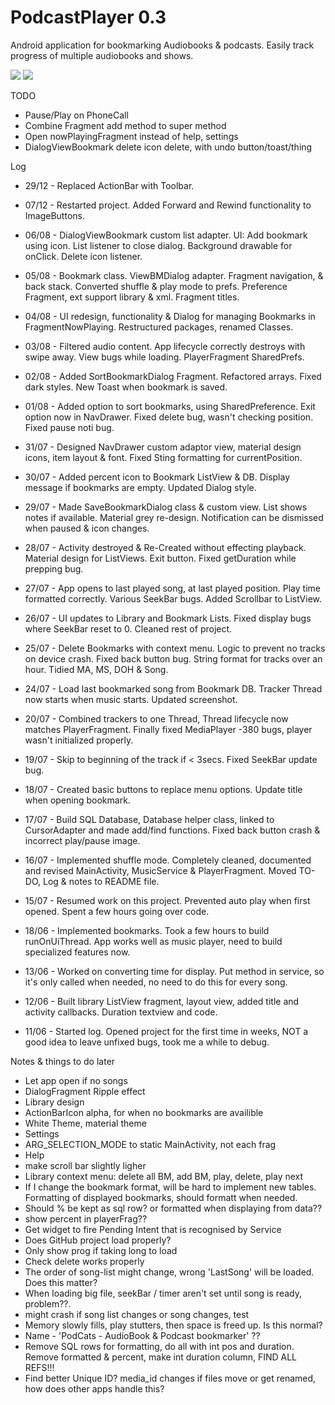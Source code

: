 # PodcastPlayer 0.3
Android application for bookmarking Audiobooks & podcasts. Easily track progress of multiple audiobooks and shows.

![](http://julianrosser.website/images/app_screenshots/pp_9.png) ![](http://julianrosser.website/images/app_screenshots/pp_8.png)

TODO
- Pause/Play on PhoneCall
- Combine Fragment add method to super method
- Open nowPlayingFragment instead of help, settings
- DialogViewBookmark delete icon delete, with undo button/toast/thing

Log
- 29/12 - Replaced ActionBar with Toolbar.
- 07/12 - Restarted project. Added Forward and Rewind functionality to ImageButtons.

- 06/08 - DialogViewBookmark custom list adapter. UI: Add bookmark using icon. List listener to close dialog. Background drawable for onClick. Delete icon listener.
- 05/08 - Bookmark class. ViewBMDialog adapter. Fragment navigation, & back stack. Converted shuffle & play mode to prefs. Preference Fragment, ext support library & xml. Fragment titles.
- 04/08 - UI redesign, functionality & Dialog for managing Bookmarks in FragmentNowPlaying. Restructured packages, renamed Classes.
- 03/08 - Filtered audio content. App lifecycle correctly destroys with swipe away. View bugs while loading. PlayerFragment SharedPrefs.
- 02/08 - Added SortBookmarkDialog Fragment. Refactored arrays. Fixed dark styles. New Toast when bookmark is saved.
- 01/08 - Added option to sort bookmarks, using SharedPreference. Exit option now in NavDrawer. Fixed delete bug, wasn't checking position. Fixed pause noti bug.
- 31/07 - Designed NavDrawer custom adaptor view, material design icons, item layout & font. Fixed Sting formatting for currentPosition.
- 30/07 - Added percent icon to Bookmark ListView & DB. Display message if bookmarks are empty. Updated Dialog style.
- 29/07 - Made SaveBookmarkDialog class & custom view. List shows notes if available. Material grey re-design. Notification can be dismissed when paused & icon changes.
- 28/07 - Activity destroyed & Re-Created without effecting playback. Material design for ListViews. Exit button. Fixed getDuration while prepping bug.
- 27/07 - App opens to last played song, at last played position. Play time formatted correctly. Various SeekBar bugs. Added Scrollbar to ListView.
- 26/07 - UI updates to Library and Bookmark Lists. Fixed display bugs where SeekBar reset to 0. Cleaned rest of project.
- 25/07 - Delete Bookmarks with context menu. Logic to prevent no tracks on device crash. Fixed back button bug. String format for tracks over an hour. Tidied MA, MS, DOH & Song.
- 24/07 - Load last bookmarked song from Bookmark DB. Tracker Thread now starts when music starts. Updated screenshot.
- 20/07 - Combined trackers to one Thread, Thread lifecycle now matches PlayerFragment. Finally fixed MediaPlayer -380 bugs, player wasn't initialized properly.
- 19/07 - Skip to beginning of the track if < 3secs. Fixed SeekBar update bug.
- 18/07 - Created basic buttons to replace menu options. Update title when opening bookmark.
- 17/07 - Build SQL Database, Database helper class, linked to CursorAdapter and made add/find functions. Fixed back button crash & incorrect play/pause image.
- 16/07 - Implemented shuffle mode. Completely cleaned, documented and revised MainActivity, MusicService & PlayerFragment. Moved TO-DO, Log & notes to README file.
- 15/07 - Resumed work on this project. Prevented auto play when first opened. Spent a few hours going over code.
- 18/06 - Implemented bookmarks. Took a few hours to build runOnUiThread. App works well as music player, need to build specialized features now.
- 13/06 - Worked on converting time for display. Put method in service, so it's only called when needed, no need to do this for every song.
- 12/06 - Built library ListView fragment, layout view, added title and activity callbacks. Duration textview and code.
- 11/06 - Started log. Opened project for the first time in weeks, NOT a good idea to leave unfixed bugs, took me a while to debug.

Notes & things to do later

- Let app open if no songs
- DialogFragment Ripple effect
- Library design
- ActionBarIcon alpha, for when no bookmarks are availible
- White Theme, material theme
- Settings
- ARG_SELECTION_MODE to static MainActivity, not each frag
- Help
- make scroll bar slightly ligher
- Library context menu: delete all BM, add BM, play, delete, play next
- If I change the bookmark format, will be hard to implement new tables. Formatting of displayed bookmarks, should formatt when needed.
- Should % be kept as sql row? or formatted when displaying from data??
- show percent in playerFrag??
- Get widget to fire Pending Intent that is recognised by Service
- Does GitHub project load properly?
- Only show prog if taking long to load
- Check delete works properly
- The order of song-list might change, wrong 'LastSong' will be loaded. Does this matter?
- When loading big file, seekBar / timer aren't set until song is ready, problem??.
- might crash if song list changes or song changes, test
- Memory slowly fills, play stutters, then space is freed up. Is this normal?
- Name - 'PodCats - AudioBook & Podcast bookmarker'     ??
- Remove SQL rows for formatting, do all with int pos and duration. Remove formatted & percent, make int duration column, FIND ALL REFS!!!
- Find better Unique ID? media_id changes if files move or get renamed, how does other apps handle this?

